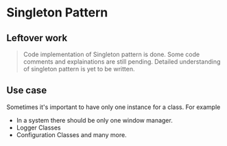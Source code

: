 # Singleton Pattern


## Leftover work
>Code implementation of Singleton pattern is done.
>Some code comments and explainations are still pending.
>Detailed understanding of singleton pattern is yet to be written.

## Use case
Sometimes it's important to have only one instance for a class. For example
- In a system there should be only one window manager.
- Logger Classes
- Configuration Classes and many more.

